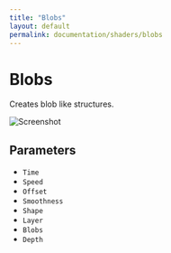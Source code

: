```yaml
---
title: "Blobs"
layout: default
permalink: documentation/shaders/blobs
---
```


# Blobs

Creates blob like structures.

![Screenshot](/documentation/shaders/Generate/blobs/screenshot.jpg)

## Parameters

* `Time`
* `Speed`
* `Offset`
* `Smoothness`
* `Shape`
* `Layer`
* `Blobs`
* `Depth`
